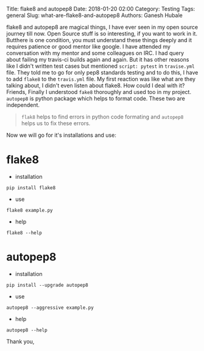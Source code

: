 Title: flake8 and autopep8
Date: 2018-01-20 02:00
Category: Testing
Tags: general
Slug: what-are-flake8-and-autopep8
Authors: Ganesh Hubale

flake8 and autopep8 are magical things, I have ever seen in my open source journey till now. Open Source stuff is so interesting, if you want to work in it. Butthere is one condition, you must understand these things deeply and it requires patience or good mentor like google. I have attended my conversation with my mentor and some colleagues on IRC. I had query about failing my travis-ci builds again and again. But it has other reasons like I didn't written test cases but mentioned `script: pytest` in `travise.yml` file. They told me to go for only pep8 standards testing and to do this, I have to add `flake8` to the `travis.yml` file. My first reaction was like what are they talking about, I didn't even listen about flake8. How could I deal with it?
Friends, Finally I understood `fake8` thoroughly and used too in my project. `autopep8` is python package which helps to format code. These two are independent.

> `flak8` helps to find errors in python code formating and `autopep8` helps us to fix these errors.

Now we will go for it's installations and use:

# flake8

- installation
```
pip install flake8
```
- use
```
flake8 example.py
```
- help
```
flake8 --help
```

# autopep8
- installation
```
pip install --upgrade autopep8
```
- use
```
autopep8 --aggressive example.py
```
- help
```
autopep8 --help
```

Thank you,
